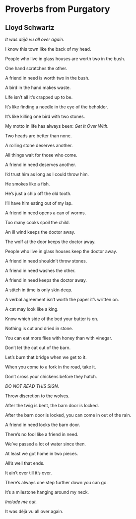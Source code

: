 # Proverbs from Purgatory
## Lloyd Schwartz
_It was déjà vu all over again._

I know this town like the back of my head.

People who live in glass houses are worth two in the bush.

One hand scratches the other.

A friend in need is worth two in the bush.

A bird in the hand makes waste.

Life isn’t all it’s crapped up to be.

It’s like finding a needle in the eye of the beholder.

It’s like killing one bird with two stones.

My motto in life has always been: _Get It Over With._

Two heads are better than none.

A rolling stone deserves another.

All things wait for those who come.

A friend in need deserves another.

I’d trust him as long as I could throw him.

He smokes like a fish.

He’s just a chip off the old tooth.

I’ll have him eating out of my lap.

A friend in need opens a can of worms.

Too many cooks spoil the child.

An ill wind keeps the doctor away.

The wolf at the door keeps the doctor away.

People who live in glass houses keep the doctor away.

A friend in need shouldn’t throw stones.

A friend in need washes the other.

A friend in need keeps the doctor away.

A stitch in time is only skin deep.

A verbal agreement isn’t worth the paper it’s written on.

A cat may look like a king.

Know which side of the bed your butter is on.

Nothing is cut and dried in stone.

You can eat more flies with honey than with vinegar.

Don’t let the cat out of the barn.

Let’s burn that bridge when we get to it.

When you come to a fork in the road, take it.

Don’t cross your chickens before they hatch.

 _DO NOT READ THIS SIGN._

Throw discretion to the wolves.

After the twig is bent, the barn door is locked.

After the barn door is locked, you can come in out of the rain.

A friend in need locks the barn door.

There’s no fool like a friend in need.

We’ve passed a lot of water since then.

At least we got home in two pieces.

All’s well that ends.

It ain’t over till it’s over.

There’s always one step further down you can go.

It’s a milestone hanging around my neck.

 _Include me out._

It was déjà vu all over again.